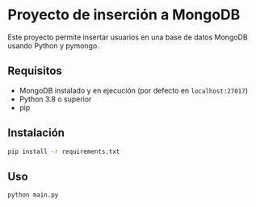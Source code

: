 # Proyecto de inserción a MongoDB

Este proyecto permite insertar usuarios en una base de datos MongoDB usando Python y pymongo.

## Requisitos

- MongoDB instalado y en ejecución (por defecto en `localhost:27017`)
- Python 3.8 o superior
- pip

## Instalación

```bash
pip install -r requirements.txt
```

## Uso

```bash
python main.py
```
